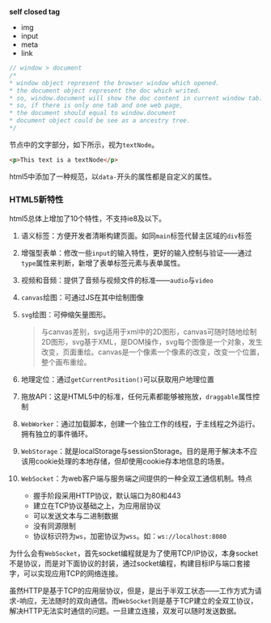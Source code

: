 **self closed tag**

- img
- input
- meta
- link

```js
// window > document
/*
* window object represent the browser window which opened.
* the document object represent the doc which writed.
* so, window.document will show the doc content in current window tab.
* so, if there is only one tab and one web page,
* the document should equal to window.document
* document object could be see as a ancestry tree.
*/
```

节点中的文字部分，如下所示，视为`textNode`。

```html
<p>This text is a textNode</p>
```

html5中添加了一种规范，以`data-`开头的属性都是自定义的属性。

### HTML5新特性

html5总体上增加了10个特性，不支持ie8及以下。

1. 语义标签：方便开发者清晰构建页面。如同`main`标签代替主区域的`div`标签

2. 增强型表单：修改一些`input`的输入特性，更好的输入控制与验证——通过`type`属性来判断，新增了表单标签元素与表单属性。

3. 视频和音频：提供了音频与视频文件的标准——`audio`与`video`

4. `canvas`绘图：可通过JS在其中绘制图像

5. `svg`绘图：可伸缩矢量图形。

   > 与canvas差别，svg适用于xml中的2D图形，canvas可随时随地绘制2D图形，svg基于XML，是DOM操作，svg每个图像是一个对象，发生改变，页面重绘。canvas是一个像素一个像素的改变，改变一个位置，整个画布重绘。

7. 地理定位：通过`getCurrentPosition()`可以获取用户地理位置

8. 拖放API：这是HTML5中的标准，任何元素都能够被拖放，`draggable`属性控制

9. `WebWorker`：通过加载脚本，创建一个独立工作的线程，于主线程之外运行。拥有独立的事件循环。

10. `WebStorage`：就是localStorage与sessionStorage。目的是用于解决本不应该用cookie处理的本地存储，但却使用cookie存本地信息的场景。

11. `WebSocket`：为web客户端与服务端之间提供的一种全双工通信机制。特点

    - 握手阶段采用HTTP协议，默认端口为80和443
    - 建立在TCP协议基础之上，为应用层协议
    - 可以发送文本与二进制数据
    - 没有同源限制
    - 协议标识符为`ws`，加密协议为`wss`。如：`ws://localhost:8080`

为什么会有`WebSocket`，首先socket编程就是为了使用TCP/IP协议，本身socket不是协议，而是对下面协议的封装，通过socket编程，构建目标IP与端口套接字，可以实现应用TCP的网络连接。

虽然HTTP是基于TCP的应用层协议，但是，是出于半双工状态——工作方式为请求-响应，无法随时的双向通信。而`WebSocket`则是基于TCP建立的全双工协议，解决HTTP无法实时通信的问题。一旦建立连接，双发可以随时发送数据。
